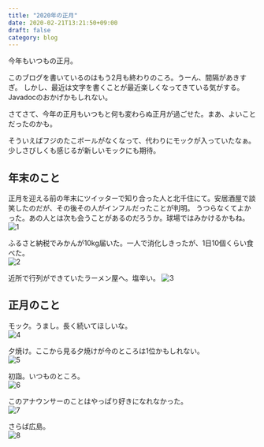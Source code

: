 ```yaml
---
title: "2020年の正月"
date: 2020-02-21T13:21:50+09:00
draft: false
category: blog
---
```

今年もいつもの正月。  

<!--more-->
このブログを書いているのはもう2月も終わりのころ。うーん、間隔があきすぎ。
しかし、最近は文字を書くことが最近楽しくなってきている気がする。Javadocのおかげかもしれない。  

さてさて、今年の正月もいつもと何も変わらぬ正月が過ごせた。まあ、よいことだったのかも。  

そういえばフジのたこボールがなくなって、代わりにモックが入っていたなぁ。少しさびしくも感じるが新しいモックにも期待。  

## 年末のこと
正月を迎える前の年末にツイッターで知り合った人と北千住にて。安居酒屋で談笑したのだが、その後その人がインフルだったことが判明。
うつらなくてよかった。あの人とは次も会うことがあるのだろうか。球場ではみかけるかもね。  
![1](../../img/2020-02-21/1-1.jpg)  
  
ふるさと納税でみかんが10kg届いた。一人で消化しきったが、1日10個くらい食べた。  
![2](../../img/2020-02-21/1-2.jpg)  
  
近所で行列ができていたラーメン屋へ。塩辛い。
![3](../../img/2020-02-21/1-3.jpg)  
  
## 正月のこと
モック。うまし。長く続いてほしいな。  
![4](../../img/2020-02-21/1-4.jpg)  
  
夕焼け。ここから見る夕焼けが今のところは1位かもしれない。  
![5](../../img/2020-02-21/1-5.jpg)  
  
初詣。いつものところ。  
![6](../../img/2020-02-21/1-6.jpg)  
  
このアナウンサーのことはやっぱり好きになれなかった。  
![7](../../img/2020-02-21/1-7.jpg)  
  
さらば広島。  
![8](../../img/2020-02-21/1-8.jpg)  

